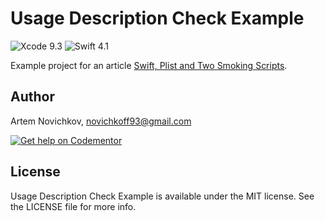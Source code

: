 # Usage Description Check Example
![Xcode 9.3](https://img.shields.io/badge/Xcode-9.3%20-0080FF.svg)
![Swift 4.1](https://img.shields.io/badge/Swift-4.1-green.svg)

Example project for an article [Swift, Plist and Two Smoking Scripts](https://medium.com/rosberryapps/swift-plist-and-two-smoking-scripts-94bb54cbeded).

## Author

Artem Novichkov, novichkoff93@gmail.com

[![Get help on Codementor](https://cdn.codementor.io/badges/get_help_github.svg)](https://www.codementor.io/artemnovichkov?utm_source=github&utm_medium=button&utm_term=artemnovichkov&utm_campaign=github)

## License

Usage Description Check Example is available under the MIT license. See the LICENSE file for more info.
